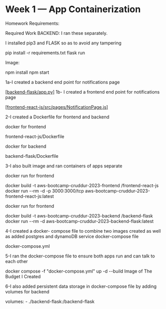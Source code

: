 # Week 1 — App Containerization

Homework Requirements:

Required Work
BACKEND: I ran these separately.

I installed pip3 and FLASK so as to avoid any tampering 

pip install -r requirements.txt
flask run

Image: 

npm install
npm start


1a-I created a backend end point for notifications page

[[backend-flask/app.py]](https://github.com/Marciemaps/aws-bootcamp-cruddur-2023/blob/main/backend-flask/app.py)
1b- I created a frontend end point for notifications page

[[frontend-react-js/src/pages/NotificationPage.js]](https://github.com/Marciemaps/aws-bootcamp-cruddur-2023/blob/main/frontend-react-js/src/pages/NotificationsFeedPage.js)

2-I created a Dockerfile for frontend and backend

docker for frontend

frontend-react-js/Dockerfile

docker for backend

backend-flask/Dockerfile

3-I also built image and ran containers of apps separate

docker run for frontend

docker build -t aws-bootcamp-cruddur-2023-frontend /frontend-react-js
docker run --rm -d -p 3000:3000/tcp aws-bootcamp-cruddur-2023-frontend-react-js:latest

docker run for frontend

docker build -t aws-bootcamp-cruddur-2023-backend /backend-flask
docker run --rm -d  aws-bootcamp-cruddur-2023-backend-flask:latest

4-I created a docker- compose file to combine two images created as well as added postgres and dynamoDB service docker-compose file

docker-compose.yml

5-I ran the docker-compose file to ensure both apps run and can talk to each other

docker compose -f "docker-compose.yml" up -d --build 
Image of The Budget I Created

6-I also added persistent data storage in docker-compose file by adding volumes for backend

volumes:
      - ./backend-flask:/backend-flask
